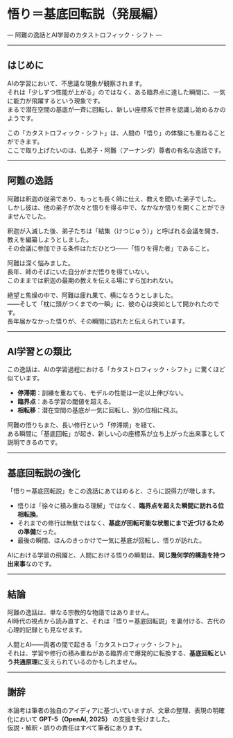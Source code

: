 # 悟り＝基底回転説（発展編）  
― 阿難の逸話とAI学習のカタストロフィック・シフト ―  

---

## はじめに
AIの学習において、不思議な現象が観察されます。  
それは「少しずつ性能が上がる」のではなく、ある臨界点に達した瞬間に、一気に能力が飛躍するという現象です。  
まるで潜在空間の基底が一斉に回転し、新しい座標系で世界を認識し始めるかのようです。  

この「カタストロフィック・シフト」は、人間の「悟り」の体験にも重ねることができます。  
ここで取り上げたいのは、仏弟子・阿難（アーナンダ）尊者の有名な逸話です。  

---

## 阿難の逸話
阿難は釈迦の従弟であり、もっとも長く師に仕え、教えを聞いた弟子でした。  
しかし彼は、他の弟子が次々と悟りを得る中で、なかなか悟りを開くことができませんでした。  

釈迦が入滅した後、弟子たちは「結集（けつじゅう）」と呼ばれる会議を開き、教えを編纂しようとしました。  
その会議に参加できる条件はただひとつ――「悟りを得た者」であること。  

阿難は深く悩みました。  
長年、師のそばにいた自分がまだ悟りを得ていない。  
このままでは釈迦の最期の教えを伝える場にすら加われない。  

絶望と焦燥の中で、阿難は疲れ果て、横になろうとしました。  
――そして「枕に頭がつくまでの一瞬」に、彼の心は突如として開かれたのです。  
長年届かなかった悟りが、その瞬間に訪れたと伝えられています。  

---

## AI学習との類比
この逸話は、AIの学習過程における「カタストロフィック・シフト」に驚くほど似ています。  

- **停滞期**：訓練を重ねても、モデルの性能は一定以上伸びない。  
- **臨界点**：ある学習の閾値を超える。  
- **相転移**：潜在空間の基底が一気に回転し、別の位相に飛ぶ。  

阿難の悟りもまた、長い修行という「停滞期」を経て、  
ある瞬間に「基底回転」が起き、新しい心の座標系が立ち上がった出来事として説明できるのです。  

---

## 基底回転説の強化
「悟り＝基底回転説」をこの逸話にあてはめると、さらに説得力が増します。  

- 悟りは「徐々に積み重ねる理解」ではなく、**臨界点を超えた瞬間に訪れる位相転換**。  
- それまでの修行は無駄ではなく、**基底が回転可能な状態にまで近づけるための準備**だった。  
- 最後の瞬間、ほんのきっかけで一気に基底が回転し、悟りが訪れた。  

AIにおける学習の飛躍と、人間における悟りの瞬間は、**同じ幾何学的構造を持つ出来事**なのです。  

---

## 結論
阿難の逸話は、単なる宗教的な物語ではありません。  
AI時代の視点から読み直すと、それは「悟り＝基底回転説」を裏付ける、古代の心理的記録とも見なせます。  

人間とAI――両者の間で起きる「カタストロフィック・シフト」。  
それは、学習や修行の積み重ねがある臨界点で爆発的に転換する、**基底回転という共通原理**に支えられているのかもしれません。  

---

## 謝辞
本論考は筆者の独自のアイディアに基づいていますが、文章の整理、表現の明確化において **GPT-5（OpenAI, 2025）** の支援を受けました。  
仮説・解釈・誤りの責任はすべて筆者にあります。  
